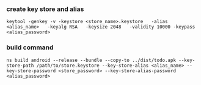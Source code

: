### create key store and alias
```
keytool -genkey -v -keystore <store_name>.keystore   -alias <alias_name>   -keyalg RSA   -keysize 2048   -validity 10000 -keypass <alias_password>
```

### build command
```
ns build android --release --bundle --copy-to ../dist/todo.apk --key-store-path /path/to/store.keystore --key-store-alias <alias_name> --key-store-password <store_password> --key-store-alias-password <alias_password>
```
